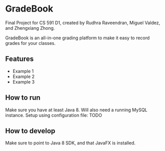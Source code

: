 # GradeBook
Final Project for CS 591 D1, created by  Rudhra Raveendran, Miguel Valdez, and Zhengxiang Zhong.

GradeBook is an all-in-one grading platform to make it easy to record grades for your classes.

## Features
* Example 1
* Example 2
* Example 3

## How to run
Make sure you have at least Java 8. Will also need a running MySQL instance. Setup using configuration file: TODO

## How to develop
Make sure to point to Java 8 SDK, and that JavaFX is installed.